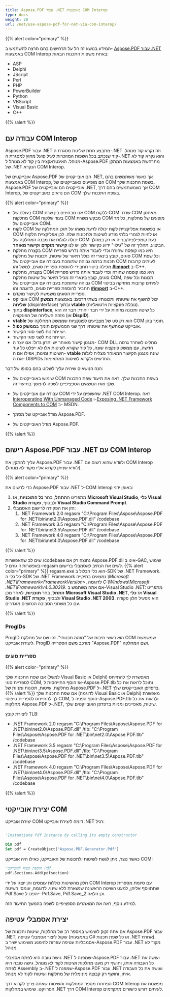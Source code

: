 ```yaml
---
title: Aspose.PDF עבור .NET באמצעות COM Interop
type: docs
weight: 20
url: /net/use-aspose-pdf-for-net-via-com-interop/
---
```


{{% alert color="primary" %}}

המידע בנושא זה חל על תרחישים בהם תרצה להשתמש ב- [Aspose.PDF עבור .NET](/pdf/net/) באמצעות COM Interop באחת משפות התכנות הבאות:

- ASP
- Delphi
- JScript
- Perl
- PHP
- PowerBuilder
- Python
- VBScript
- Visual Basic
- C++

{{% /alert %}}

## עבודה עם COM Interop

Aspose.PDF עבור .NET מתבצע תחת שליטת מסגרת ה-.NET וזה נקרא קוד מנוהל. קוד שנכתב בכל השפות המוזכרות לעיל פועל מחוץ למסגרת ה-.NET והוא נקרא קוד לא מנוהל. האינטראקציה בין קוד לא מנוהל ל-Aspose.PDF מתרחשת באמצעות המתקן של .NET הנקרא COM Interop.

אובייקטים של Aspose.PDF הם אובייקטים של .NET, אך כאשר משתמשים בהם באמצעות COM Interop, הם מופיעים כאובייקטים של COM בשפת התכנות שלך.
Aspose.PDF אובייקטים הם אובייקטים של .NET, אך כשמשתמשים בהם דרך COM Interop, הם נראים כאובייקטים של COM בשפת התכנות שלך.

{{% alert color="primary" %}}

- בעולם של COM אנו מבחינים בין שרת COM ללקוח COM. שרת COM מאחסן מחלקות COM בעוד שלקוח COM מבקש משרת COM מופעים של מחלקות, כלומר אובייקטים של COM.
- לקוח COM או בפשטות אפליקציית לקוח יכולה לדעת משהו על תוכן המחלקה של COM או להיות לגמרי בלתי מודע לשיטות ולתכונות שלה. לכן אפליקציית הלקוח יכולה לגלות את מבנה המחלקה של COM בעת קומפילציה/בנייה או רק במהלך הביצוע. תהליך זה של "גילוי" ידוע כקישור ולכן יש לנו **קישור מוקדם** ו**קישור מאוחר**.
- בקצרה מחלקת COM היא כמו קופסה שחורה וכדי לעבוד איתה נדרש ספריית סוגים, קובץ בינארי זה כולל תיאור של שיטות, תכונות של מחלקת COM וכל שפת תכנות ברמה גבוהה שתומכת בעבודה עם אובייקטים של COM לעיתים קרובות מכילה ביטוי תחבירי להוספת ספריית סוגים, למשל זהו [**#import**](http://msdn.microsoft.com/en-us/library/8etzzkb6.aspx) ב-C++.
- בקצרה, מחלקת COM היא כמו קופסה שחורה וכדי לעבוד איתה נדרש ספריית סוגים, קובץ בינארי זה מכיל תיאור של שיטות מחלקת COM, תכונות וכל שפה גבוהה שתומכת בעבודה עם אובייקטים של COM לעיתים קרובות מחזיקה בביטוי תחביר להוספת ספריית סוגים, לדוגמה זהו [**#import**](http://msdn.microsoft.com/en-us/library/8etzzkb6.aspx) ב-C++.
- ספריית הסוגים משמשת לקישור מוקדם.
- אובייקט COM יכול לחשוף את שיטותיו ותכונותיו בשתי דרכים: באמצעות **ממשק שליחה** (dispinterface) ובתוך **vtable** (טבלת פונקציות וירטואליות).
- בתוך **dispinterface**, כל שיטה ותכונה מזוהות על ידי חבר ייחודי; חבר זה הוא מזהה השליחה של הפונקציה (או **DispID**).
- **vtable** הוא רק סט של מצביעים לפונקציות שממשק המחלקה של COM תומך בהן.
- אובייקט שמחשף את שיטותיו דרך שני הממשקים תומך ב**ממשק כפול**.
- יש יתרונות לשני סוגי הקישור.
- יש יתרונות לשני סוגי הקישור.
- מנגנון קישור מאוחר יש יתרון גדול: אם יוצר ה- COM DLL מחליט לשחרר גרסה חדשה, עם ממשק פונקציה שונה, כל קוד שקורא לשיטות אלו לא ייפלט כל עוד השיטות זמינות; אפילו אם ה- **vtable** שונה מנגנון הקישור המאוחר מצליח לגלות את ה- DISPIDs החדשים ולקרוא לשיטות המתאימות.

הנה הנושאים שיהיה עליך לשלוט בהם בסופו של דבר:

- שימוש באובייקטים של COM בשפת התכנות שלך. ראה את תיעוד שפת התכנות שלך ואת הנושאים הספציפיים לשפה להמשך בתיעוד זה.

- עבודה עם אובייקטים של COM שחשופים על ידי .NET COM Interop. ראה [Interoperating With Unmanaged Code](http://msdn.microsoft.com/en-us/library/sd10k43k.aspx) ו-[Exposing .NET Framework Components to COM](http://msdn.microsoft.com/en-us/library/zsfww439%28v=vs.110%29.aspx) ב- MSDN.

- מודל אובייקט של מסמך Aspose.PDF.
- מודל האובייקטים של Aspose.PDF.

{{% /alert %}}

## רישום Aspose.PDF עבור .NET עם COM Interop

עליך להתקין את Aspose.PDF עבור .NET ולוודא שהוא רשום עם COM Interop (לוודא שניתן לקרוא אליו מקוד לא מנוהל).

{{% alert color="primary" %}}

כדי לרשום את Aspose.PDF עבור .NET ל-COM Interop באופן ידני:

1. מתפריט ה**התחל**, בחר **כל התוכניות**, אז **Microsoft Visual Studio**, **כלי Visual Studio** ולבסוף, **פקודת Visual Studio Command Prompt**.
1. הזן את הפקודה לרישום האסמבלי:
   1. .NET Framework 2.0
      regasm "C:\Program Files\Aspose\Aspose.PDF for .NET\bin\net2.0\Aspose.PDF.dll" /codebase
   1. .NET Framework 3.5
      regasm "C:\Program Files\Aspose\Aspose.PDF for .NET\bin\net3.5\Aspose.PDF.dll" /codebase
   1. .NET Framework 4.0
      regasm "C:\Program Files\Aspose\Aspose.PDF for .NET\bin\net4.0\Aspose.PDF.dll" /codebase

{{% /alert %}}

שים לב שהאפשרות /codebase נחוצה רק אם Aspose.PDF.dll אינו ב-GAC, שימוש באפשרות זו גורם ל-regasm לשים את הנתיב לאסמבלי ברישום.
{{% alert color="primary" %}}
regasm.exe הוא כלי הכלול ב-SDK של .NET Framework. כל כלי ה-SDK של .NET Framework נמצאים בתיקייה *\Microsoft .NET\Framework\<FrameworkVersion>*, לדוגמה *C:\Windows\Microsoft .NET\Framework\v4.0.30319*. אם אתה משתמש ב-Visual Studio .NET:
מתפריט **התחל**, בחר **תוכניות**, לאחר מכן **Microsoft Visual Studio .NET**, אז **כלי Visual Studio .NET** ולבסוף, **פקודת Visual Studio .NET 2003**.
הוא מפעיל חלון פקודה עם כל משתני הסביבה הנחוצים מוגדרים.

{{% /alert %}}

### ProgIDs

ProgID הוא ראשי תיבות של "מזהה תכנותי". זהו שם של מחלקת COM שמשמשת ליצירת אובייקט. ProgID מורכב משם הספרייה "Aspose.PDF" ושם המחלקה.

### ספריית סוגים

{{% alert color="primary" %}}

אם שפת התכנות שלך (למשל Visual Basic או Delphi) מאפשרת לך להתייחס לספריית סוגי COM, אז הוסף התייחסות ל-Aspose.PDF.tlb ותוכל לראות את כל מחלקות, שיטות, תכונות ומניות של Aspose.PDF ל-.NET בדפדפן האובייקטים שלך.
{{% /alert %}}
אם שפת התכנות שלך (לדוגמה Visual Basic או Delphi) מאפשרת לך להתייחס לספריית טיפוסי COM, הוסף הפניה ל-Aspose.PDF.tlb ולראות את כל מחלקות Aspose.PDF ל-.NET, שיטות, מאפיינים ומניות בדפדפן האובייקטים שלך.

ליצירת קובץ TLB:

- .NET Framework 2.0
  regasm "C:\Program Files\Aspose\Aspose.PDF for .NET\bin\net2.0\Aspose.PDF.dll" /tlb: "C:\Program Files\Aspose\Aspose.PDF for .NET\bin\net2.0\Aspose.PDF.tlb" /codebase
- .NET Framework 3.5
  regasm "C:\Program Files\Aspose\Aspose.PDF for .NET\bin\net3.5\Aspose.PDF.dll" /tlb: "C:\Program Files\Aspose\Aspose.PDF for .NET\bin\net3.5\Aspose.PDF.tlb" /codebase
- .NET Framework 4.0
  regasm "C:\Program Files\Aspose\Aspose.PDF for .NET\bin\net4.0\Aspose.PDF.dll" /tlb: "C:\Program Files\Aspose\Aspose.PDF for .NET\bin\net4.0\Aspose.PDF.tlb" /codebase

{{% /alert %}}

## יצירת אובייקטי COM

יצירת אובייקט COM דומה ליצירת אובייקט .NET רגיל:

```vb

'Instantiate Pdf instance by calling its empty constructor

Dim pdf
Set pdf = CreateObject("Aspose.PDF.Generator.Pdf")

```
כאשר נוצר, ניתן לגשת לשיטות ולתכונות של האובייקט, כאילו היה אובייקט COM:

```vb
'הוספת סעיף לאובייקט Pdf
pdf.Sections.Add(pdfsection)
```

חלק מהשיטות כוללות עומסים והן יוצגו על ידי COM Interop עם סיומת מספרית שתתווסף אליהן, למעט השיטה הראשונה שנשארת ללא שינוי. לדוגמה, עומסי השיטה Pdf.Save יהפכו ל- Pdf.Save, Pdf.Save_2 וכן הלאה.

למידע נוסף, ראה את המאמרים הספציפיים לשפה בהמשך התיעוד הזה.

## יצירת אסמבלי עטיפה

אם אתה זקוק לשימוש במספר רב של מחלקות, שיטות ותכונות של Aspose.PDF עבור .NET, שקול ליצור אסמבלי עטיפה (באמצעות C# או כל שפת תכנות .NET אחרת). אסמבליות עטיפה עוזרות להימנע משימוש ישיר ב-Aspose.PDF עבור .NET מקוד לא מנוהל.

גישה טובה היא לפתח אסמבלי .NET שמפנה ל-Aspose.PDF עבור .NET ועושה את כל העבודה איתו, וחושף רק מעט מחלקות ושיטות לקוד לא מנוהל.
גישה טובה היא לפתח Assembly ב-.NET שמפנה ל-Aspose.PDF עבור .NET ועושה את כל העבודה איתו, וחושף רק קבוצה מינימלית של מחלקות ושיטות לקוד לא מנוהל.

הפחתת מספר המחלקות והשיטות שאתה צריך לקרוא דרך COM Interop מפשטת את הפרויקט. שימוש במחלקות .NET דרך COM Interop לעיתים דורש כישורים מתקדמים.

